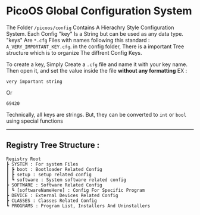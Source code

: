 # PicoOS Global Configuration System

The Folder `/picoos/config` Contains A Hierachry Style Configuration System. 
Each Config "key" Is a String but can be used as any data type. "keys" Are `*.cfg` Files with names following this standard : `A_VERY_IMPORTANT_KEY.cfg`.
in the config folder, There is a important Tree structure which is to organize The diffrent Config Keys.

To create a key, Simply Create a `.cfg` file and name it with your key name. Then open it, and set the value inside  the file **without any formatting** EX : 
```
very important string
```
Or
```
69420
```

Technically, all keys are strings. But, they can be converted to `int` or `bool` using special functions

---

## Registry Tree Structure :
```
Registry Root
┣ SYSTEM : For system Files
┃ ┣ boot : Bootloader Related Config
┃ ┣ setup : setup related config
┃ ┗ software : System software related config
┣ SOFTWARE : Software Related Config
┃ ┗ [softwareNameHere] : Config For Specific Program
┣ DEVICE : External Devices Related Config
┣ CLASSES : Classes Related Config
┗ PROGRAMS : Program List, Installers And Uninstallers
```
